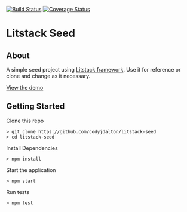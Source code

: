 [![Build Status](https://travis-ci.org/codyjdalton/litstack-seed.svg?branch=master)](https://travis-ci.org/codyjdalton/litstack-seed) [![Coverage Status](https://coveralls.io/repos/github/codyjdalton/litstack-seed/badge.svg?branch=badges)](https://coveralls.io/github/codyjdalton/litstack-seed?branch=master)

# Litstack Seed

## About

A simple seed project using [Litstack framework](https://github.com/codyjdalton/litstack). Use it for reference or clone and change as it necessary.

[View the demo](https://litstack-seed.herokuapp.com/)

## Getting Started

Clone this repo

```
> git clone https://github.com/codyjdalton/litstack-seed
> cd litstack-seed
```

Install Dependencies
```
> npm install
```
Start the application
```
> npm start
```
Run tests
```
> npm test
```